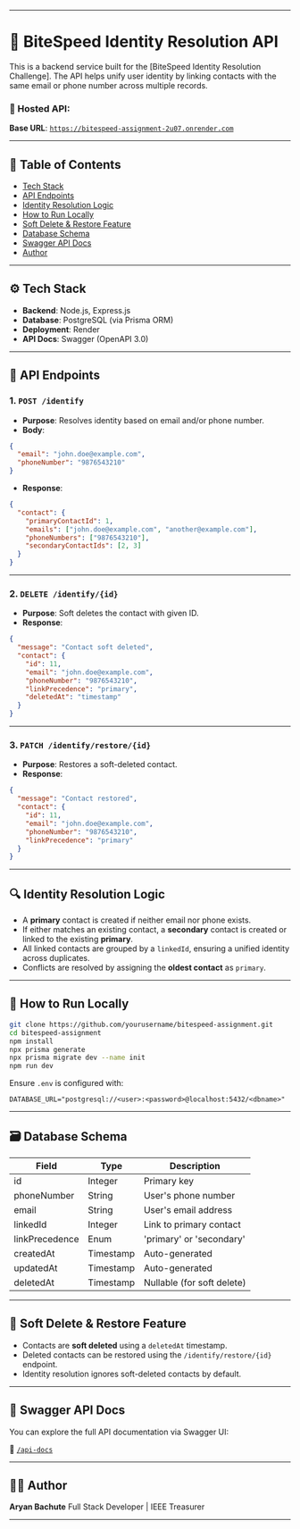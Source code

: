 
---

# 🧠 BiteSpeed Identity Resolution API

This is a backend service built for the [BiteSpeed Identity Resolution Challenge]. The API helps unify user identity by linking contacts with the same email or phone number across multiple records.

### 🚀 Hosted API:

**Base URL**: [`https://bitespeed-assignment-2u07.onrender.com`](https://bitespeed-assignment-2u07.onrender.com)

---

## 📘 Table of Contents

* [Tech Stack](#-tech-stack)
* [API Endpoints](#-api-endpoints)
* [Identity Resolution Logic](#-identity-resolution-logic)
* [How to Run Locally](#-how-to-run-locally)
* [Soft Delete & Restore Feature](#-soft-delete--restore-feature)
* [Database Schema](#-database-schema)
* [Swagger API Docs](#-swagger-api-docs)
* [Author](#-author)

---

## ⚙️ Tech Stack

* **Backend**: Node.js, Express.js
* **Database**: PostgreSQL (via Prisma ORM)
* **Deployment**: Render
* **API Docs**: Swagger (OpenAPI 3.0)

---

## 🔗 API Endpoints

### 1. `POST /identify`

* **Purpose**: Resolves identity based on email and/or phone number.
* **Body**:

```json
{
  "email": "john.doe@example.com",
  "phoneNumber": "9876543210"
}
```

* **Response**:

```json
{
  "contact": {
    "primaryContactId": 1,
    "emails": ["john.doe@example.com", "another@example.com"],
    "phoneNumbers": ["9876543210"],
    "secondaryContactIds": [2, 3]
  }
}
```

---

### 2. `DELETE /identify/{id}`

* **Purpose**: Soft deletes the contact with given ID.
* **Response**:

```json
{
  "message": "Contact soft deleted",
  "contact": {
    "id": 11,
    "email": "john.doe@example.com",
    "phoneNumber": "9876543210",
    "linkPrecedence": "primary",
    "deletedAt": "timestamp"
  }
}
```

---

### 3. `PATCH /identify/restore/{id}`

* **Purpose**: Restores a soft-deleted contact.
* **Response**:

```json
{
  "message": "Contact restored",
  "contact": {
    "id": 11,
    "email": "john.doe@example.com",
    "phoneNumber": "9876543210",
    "linkPrecedence": "primary"
  }
}
```

---

## 🔍 Identity Resolution Logic

* A **primary** contact is created if neither email nor phone exists.
* If either matches an existing contact, a **secondary** contact is created or linked to the existing **primary**.
* All linked contacts are grouped by a `linkedId`, ensuring a unified identity across duplicates.
* Conflicts are resolved by assigning the **oldest contact** as `primary`.

---

## 💾 How to Run Locally

```bash
git clone https://github.com/yourusername/bitespeed-assignment.git
cd bitespeed-assignment
npm install
npx prisma generate
npx prisma migrate dev --name init
npm run dev
```

Ensure `.env` is configured with:

```
DATABASE_URL="postgresql://<user>:<password>@localhost:5432/<dbname>"
```

---

## 🗃️ Database Schema

| Field          | Type      | Description                |
| -------------- | --------- | -------------------------- |
| id             | Integer   | Primary key                |
| phoneNumber    | String    | User's phone number        |
| email          | String    | User's email address       |
| linkedId       | Integer   | Link to primary contact    |
| linkPrecedence | Enum      | 'primary' or 'secondary'   |
| createdAt      | Timestamp | Auto-generated             |
| updatedAt      | Timestamp | Auto-generated             |
| deletedAt      | Timestamp | Nullable (for soft delete) |

---

## 🔄 Soft Delete & Restore Feature

* Contacts are **soft deleted** using a `deletedAt` timestamp.
* Deleted contacts can be restored using the `/identify/restore/{id}` endpoint.
* Identity resolution ignores soft-deleted contacts by default.

---

## 🧪 Swagger API Docs

You can explore the full API documentation via Swagger UI:

🔗 [`/api-docs`](https://bitespeed-assignment-2u07.onrender.com/api-docs)

---

## 👨‍💻 Author

**Aryan Bachute**
Full Stack Developer  | IEEE Treasurer


---


